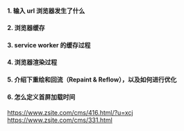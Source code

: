 #### 1. 输入 url 浏览器发生了什么
#### 2. 浏览器缓存
#### 3. service worker 的缓存过程
#### 4. 浏览器渲染过程
#### 5. 介绍下重绘和回流（Repaint & Reflow），以及如何进行优化
#### 6. 怎么定义首屏加载时间
https://www.zsite.com/cms/416.html/?u=xcj
https://www.zsite.com/cms/331.html
